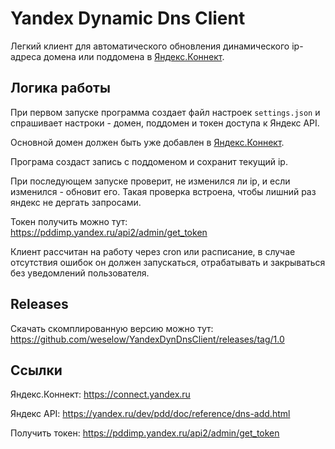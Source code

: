 # Yandex Dynamic Dns Client

Легкий клиент для автоматического обновления динамического ip-адреса домена или поддомена в [Яндекс.Коннект](https://connect.yandex.ru).


## Логика работы

При первом запуске программа создает файл настроек `settings.json` и спрашивает настроки - домен, поддомен и токен доступа к Яндекс API.

Основной домен должен быть уже добавлен в [Яндекс.Коннект](https://connect.yandex.ru).

Програма создаст запись с поддоменом и сохранит текущий ip.

При последующем запуске проверит, не изменился ли ip, и если изменился - обновит его. Такая проверка встроена, чтобы лишний раз яндекс не дергать запросами.

Токен получить можно тут: https://pddimp.yandex.ru/api2/admin/get_token

Клиент рассчитан на работу через cron или расписание, в случае отсутствия ошибок он должен запускаться, отрабатывать и закрываться без уведомлений пользователя.


## Releases
Скачать скомплированную версию можно тут: https://github.com/weselow/YandexDynDnsClient/releases/tag/1.0


## Ссылки

Яндекс.Коннект: https://connect.yandex.ru

Яндекс API: https://yandex.ru/dev/pdd/doc/reference/dns-add.html

Получить токен: https://pddimp.yandex.ru/api2/admin/get_token

